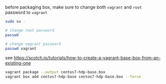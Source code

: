 before packaging box, make sure to change both `vagrant` and `root` password to `vagrant`

```bash
sudo su -

# change root password
passwd 

# change vagrant password
passwd vagrant
```

see https://scotch.io/tutorials/how-to-create-a-vagrant-base-box-from-an-existing-one

```bash
vagrant package --output centos7-hdp-base.box
vagrant box add centos7-hdp-base centos7-hdp-base.box --force
```
